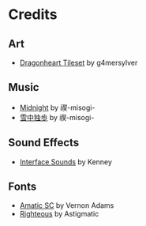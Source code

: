 # Credits

## Art

- [Dragonheart Tileset](https://opengameart.org/content/dungeon-tileset-rougelike-16x16) by g4mersylver

## Music

- [Midnight](https://youtu.be/ifjR8kMxU3k) by 禊-misogi-
- [雪中独歩](https://youtu.be/2b_nkj1PBe0) by 禊-misogi-

## Sound Effects

- [Interface Sounds](https://opengameart.org/content/interface-sounds) by Kenney

## Fonts

- [Amatic SC](https://fonts.google.com/specimen/Amatic+SC/) by Vernon Adams
- [Righteous](https://fonts.google.com/specimen/Righteous/) by Astigmatic
